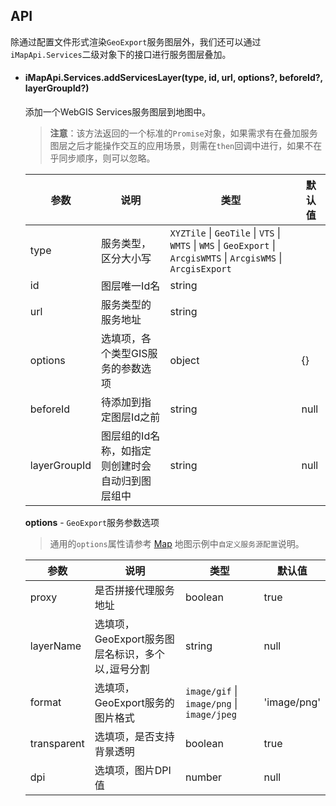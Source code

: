 ## API

除通过配置文件形式渲染`GeoExport`服务图层外，我们还可以通过`iMapApi.Services`二级对象下的接口进行服务图层叠加。

- #### iMapApi.Services.addServicesLayer(type, id, url, options?, beforeId?, layerGroupId?)
	添加一个WebGIS Services服务图层到地图中。
	
	> **注意**：该方法返回的一个标准的`Promise`对象，如果需求有在叠加服务图层之后才能操作交互的应用场景，则需在`then`回调中进行，如果不在乎同步顺序，则可以忽略。

	| 参数 | 说明 | 类型 | 默认值 |
	| --- | --- | --- | --- |
	| type | 服务类型，区分大小写 | `XYZTile` \| `GeoTile` \| `VTS` \| `WMTS` \| `WMS` \| `GeoExport` \| `ArcgisWMTS` \| `ArcgisWMS` \| `ArcgisExport` |
	| id | 图层唯一Id名 | string |
	| url | 服务类型的服务地址 | string |
	| options | 选填项，各个类型GIS服务的参数选项 | object | {} |
	| beforeId | 待添加到指定图层Id之前 | string | null |
	| layerGroupId | 图层组的Id名称，如指定则创建时会自动归到图层组中 | string | null |

	**options** - `GeoExport`服务参数选项

	> 通用的`options`属性请参考 [Map](/components/map-cn/) 地图示例中`自定义服务源配置`说明。

	| 参数 | 说明 | 类型 | 默认值 |
	| --- | --- | --- | --- |
	| proxy | 是否拼接代理服务地址 | boolean | true |
	| layerName | 选填项，GeoExport服务图层名标识，多个以`,`逗号分割 | string | null |
	| format | 选填项，GeoExport服务的图片格式 | `image/gif` \| `image/png` \| `image/jpeg` | 'image/png' |
	| transparent | 选填项，是否支持背景透明 | boolean | true |
	| dpi | 选填项，图片DPI值 | number | null |
